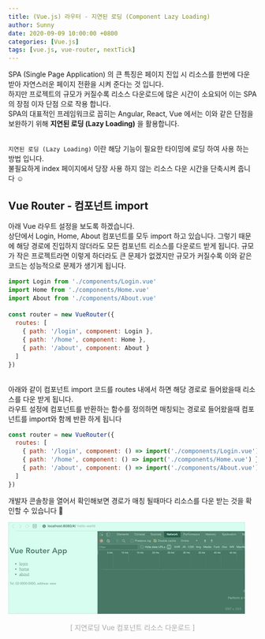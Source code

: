 ```yaml
---
title: (Vue.js) 라우터 - 지연된 로딩 (Component Lazy Loading) 
author: Sunny
date: 2020-09-09 10:00:00 +0800
categories: [Vue.js]
tags: [vue.js, vue-router, nextTick]
---
```


SPA (Single Page Application) 의 큰 특징은 페이지 진입 시 리소스를 한번에 다운 받아 자연스러운 페이지 전환을 시켜 준다는 것 입니다. <br/>
하지만 프로젝트의 규모가 커질수록 리소스 다운로드에 많은 시간이 소요되어 이는 SPA 의 장점 이자 단점 으로 작용 합니다. <br/>
SPA의 대표적인 프레임워크로 꼽히는 Angular, React, Vue 에서는 이와 같은 단점을 보완하기 위해 **지연된 로딩 (Lazy Loading)** 을 활용합니다.<br/><br/>

``지연된 로딩 (Lazy Loading)`` 이란 해당 기능이 필요한 타이밍에 로딩 하여 사용 하는 방법 입니다. <br/>
불필요하게 index 페이지에서 당장 사용 하지 않는 리소스 다운 시간을 단축시켜 줍니다 ☺️ <br/>

Vue Router - 컴포넌트 import
-----------------------------
아래 Vue 라우트 설정을 보도록 하겠습니다. <br/>
상단에서 Login, Home, About 컴포넌트를 모두 import 하고 있습니다. 그렇기 때문에 해당 경로에 진입하지 않더라도 모든 컴포넌트 리소스를 다운로드 받게 됩니다.
규모가 작은 프로젝트라면 이렇게 하더라도 큰 문제가 없겠지만 규모가 커질수록 이와 같은 코드는 성능적으로 문제가 생기게 됩니다. <br/>

```javascript
import Login from './components/Login.vue'
import Home from './components/Home.vue'
import About from './components/About.vue'

const router = new VueRouter({
  routes: [
    { path: '/login', component: Login },
    { path: '/home', component: Home },
    { path: '/about', component: About }
  ]
})
```
<br/>
아래와 같이 컴포넌트 import 코드를 routes 내에서 하면 해당 경로로 들어왔을때 리소스를 다운 받게 됩니다. <br/>
라우트 설정에 컴포넌트를 반환하는 함수를 정의하면 매칭되는 경로로 들어왔을때 컴포넌트를 import와 함께 반환 하게 됩니다 <br/>

```javascript
const router = new VueRouter({
  routes: [
    { path: '/login', component: () => import('./components/Login.vue') },
    { path: '/home', component: () => import('./components/Home.vue') },
    { path: '/about', component: () => import('./components/About.vue') },
  ]
})
```

개발자 콘솔창을 열어서 확인해보면 경로가 매칭 될때마다 리소스를 다운 받는 것을 확인할 수 있습니다 🙂

![vue-router-lazy-load](/assets/post/0911-rourter-05.gif)
<p style="text-align: center; color: rgba(128,128,128,0.66); font-size: 14px;">[ 지연로딩 Vue 컴포넌트 리소스 다운로드 ]</p>
